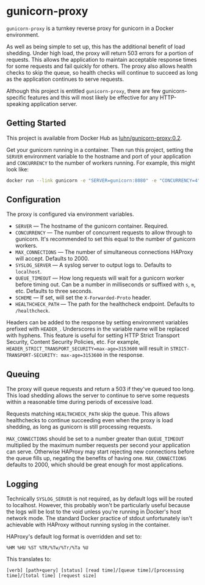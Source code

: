 # gunicorn-proxy

`gunicorn-proxy` is a turnkey reverse proxy for gunicorn in a Docker
environment.

As well as being simple to set up, this has the additional benefit of load
shedding.  Under high load, the proxy will return 503 errors for a portion of
requests.  This allows the application to maintain acceptable response times
for some requests and fail quickly for others.  The proxy also allows health
checks to skip the queue, so health checks will continue to succeed as long as
the application continues to serve requests.

Although this project is entitled `gunicorn-proxy`, there are few
gunicorn-specific features and this will most likely be effective for any
HTTP-speaking application server.

## Getting Started

This project is available from Docker Hub as
[luhn/gunicorn-proxy:0.2](https://hub.docker.com/r/luhn/gunicorn-proxy).

Get your gunicorn running in a container.  Then run this project, setting the
`SERVER` environment variable to the hostname and port of your application and
`CONCURRENCY` to the number of workers running.  For example, this might look
like:

```bash
docker run --link gunicorn -e "SERVER=gunicorn:8080" -e "CONCURRENCY=4" luhn/gunicorn-proxy
```

## Configuration

The proxy is configured via environment variables.

* `SERVER` — The hostname of the gunicorn container.  Required.
* `CONCURRENCY` — The number of concurrent requests to allow through to
  gunicorn.  It's recommended to set this equal to the number of gunicorn
  workers.
* `MAX_CONNECTIONS` — The number of simultaneous connections HAProxy will
  accept.  Defaults to 2000.
* `SYSLOG_SERVER` — A syslog server to output logs to.  Defaults to
  `localhost`.
* `QUEUE_TIMEOUT` — How long requests will wait for a gunicorn worker before
  timing out.  Can be a number in milliseconds or suffixed with `s`, `m`, etc.
  Defaults to three seconds.
* `SCHEME` — If set, will set the `X-Forwarded-Proto` header.
* `HEALTHCHECK_PATH` — The path for the healthcheck endpoint.  Defaults to
  `/healthcheck`.

Headers can be added to the response by setting environment variables prefixed
with `HEADER_`.  Underscores in the variable name will be replaced with
hyphens.  This feature is useful for setting HTTP Strict Transport Security,
Content Security Policies, etc.  For example,
`HEADER_STRICT_TRANSPORT_SECURITY=max-age=3153600` will result in
`STRICT-TRANSPORT-SECURITY: max-age=3153600` in the response.

## Queuing

The proxy will queue requests and return a 503 if they've queued too long.
This load shedding allows the server to continue to serve some requests within
a reasonable time during periods of excessive load.

Requests matching `HEALTHCHECK_PATH` skip the queue.  This allows healthchecks
to continue succeeding even when the proxy is load shedding, as long as
gunicorn is still processing requests.

`MAX_CONNECTIONS` should be set to a number greater than `QUEUE_TIMEOUT`
multiplied by the maximum number requests per second your application can
serve.  Otherwise HAProxy may start rejecting new connections before the queue
fills up, negating the benefits of having one.  `MAX_CONNECTIONS` defaults to
2000, which should be great enough for most applications.

## Logging

Technically `SYSLOG_SERVER` is not required, as by default logs will be routed
to localhost.  However, this probably won't be particularly useful because the
logs will be lost to the void unless you're running in Docker's host network
mode.  The standard Docker practice of stdout unfortunately isn't achievable
with HAProxy without running syslog in the container.

HAProxy's default log format is overridden and set to:

```
%HM %HU %ST %TR/%Tw/%Tr/%Ta %U
```

This translates to:

```
[verb] [path+query] [status] [read time]/[queue time]/[processing time]/[total time] [request size]
```

